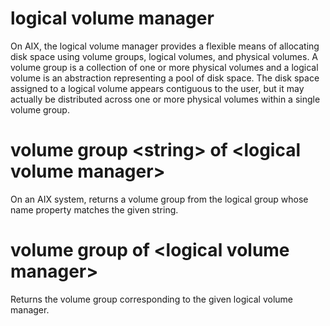 # logical volume manager

On AIX, the logical volume manager provides a flexible means of allocating disk space using volume groups, logical volumes, and physical volumes. A volume group is a collection of one or more physical volumes and a logical volume is an abstraction representing a pool of disk space. The disk space assigned to a logical volume appears contiguous to the user, but it may actually be distributed across one or more physical volumes within a single volume group.

# volume group &lt;string&gt; of &lt;logical volume manager&gt;

On an AIX system, returns a volume group from the logical group whose name property matches the given string.

# volume group of &lt;logical volume manager&gt;

Returns the volume group corresponding to the given logical volume manager.
